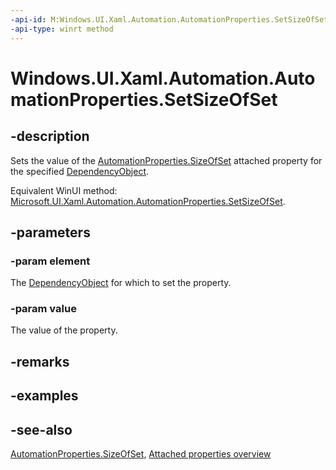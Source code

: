 ```yaml
---
-api-id: M:Windows.UI.Xaml.Automation.AutomationProperties.SetSizeOfSet(Windows.UI.Xaml.DependencyObject,System.Int32)
-api-type: winrt method
---
```


<!-- Method syntax
public void SetSizeOfSet(Windows.UI.Xaml.DependencyObject element, System.Int32 value)
-->

# Windows.UI.Xaml.Automation.AutomationProperties.SetSizeOfSet

## -description
Sets the value of the [AutomationProperties.SizeOfSet](automationproperties_sizeofset.md) attached property for the specified [DependencyObject](../windows.ui.xaml/dependencyobject.md).

Equivalent WinUI method: [Microsoft.UI.Xaml.Automation.AutomationProperties.SetSizeOfSet](/windows/winui/api/microsoft.ui.xaml.automation.automationproperties.setsizeofset).

## -parameters
### -param element
The [DependencyObject](../windows.ui.xaml/dependencyobject.md) for which to set the property.

### -param value
The value of the property.

## -remarks

## -examples

## -see-also

[AutomationProperties.SizeOfSet](automationproperties_sizeofset.md), [Attached properties overview](/windows/uwp/xaml-platform/attached-properties-overview)
